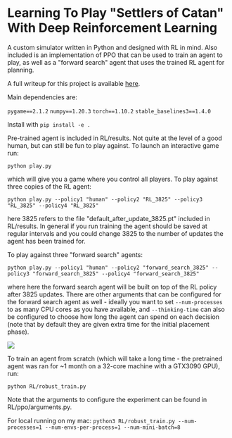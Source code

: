 # Learning To Play "Settlers of Catan" With Deep Reinforcement Learning
A custom simulator written in Python and designed with RL in mind. Also included is an implementation of PPO that can be used to train an agent to play, as well as a "forward search" agent that uses the trained RL agent for planning.

A full writeup for this project is available [here](https://settlers-RL.github.io).

Main dependencies are:

`pygame==2.1.2`
`numpy==1.20.3`
`torch==1.10.2`
`stable_baselines3==1.4.0`

Install with `pip install -e .`

Pre-trained agent is included in RL/results. Not quite at the level of a good human, but can still be fun to play against.
To launch an interactive game run:

`python play.py`

which will give you a game where you control all players. To play against three copies of the RL agent:

`python play.py --policy1 "human" --policy2 "RL_3825" --policy3 "RL_3825" --policy4 "RL_3825"`

here 3825 refers to the file "default_after_update_3825.pt" included in RL/results. In general if you run training the agent
should be saved at regular intervals and you could change 3825 to the number of updates the agent has been trained for.

To play against three "forward search" agents:

`python play.py --policy1 "human" --policy2 "forward_search_3825" --policy3 "forward_search_3825" --policy4 "forward_search_3825"`

where here the forward search agent will be built on top of the RL policy after 3825 updates. There are other arguments that can be
configured for the forward search agent as well - ideally you want to set `--num-processes` to as many CPU cores as you have available,
and `--thinking-time` can also be configured to choose how long the agent can spend on each decision (note that by default they are given extra time for the initial placement phase).

![](https://github.com/henrycharlesworth/settlers_of_catan_RL/blob/master/ui/images/screenshot.png?raw=true)

To train an agent from scratch (which will take a long time - the pretrained agent was ran for ~1 month on a 32-core machine with a GTX3090 GPU), run:

`python RL/robust_train.py`

Note that the arguments to configure the experiment can be found in RL/ppo/arguments.py.

For local running on my mac:
`python3 RL/robust_train.py --num-processes=1 --num-envs-per-process=1 --num-mini-batch=8`
